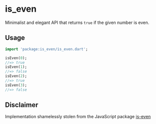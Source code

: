 # is_even

Minimalist and elegant API that returns `true` if the given number is even.

## Usage

```dart
import 'package:is_even/is_even.dart';

isEven(0);
//=> true
isEven(1);
//=> false
isEven(2);
//=> true
isEven(3);
//=> false

```

## Disclaimer

Implementation shamelessly stolen from the JavaScript package [is-even](https://www.npmjs.com/package/is-even)
